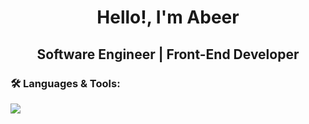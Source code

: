 <h1 align="center">Hello!, I'm Abeer</h1>

<h2 align="center">Software Engineer | Front-End Developer</h2>

<h3 align="left">🛠️ Languages & Tools:</h3>
  <p align="left">
    <img src="https://skillicons.dev/icons?i=cpp,html,css,bootstrap,js,angular,git,stackoverflow&perline=11"/>
  </p>
